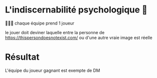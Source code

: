# L'indiscernabilité psychologique 👀

👨👩👦 chaque équipe prend 1 joueur

le jouer doit deviner laquelle entre la personne de https://thispersondoesnotexist.com/ ou d'une autre vraie image est réelle

# Résultat
L'équipe du joueur gagnant est exempte de DM
